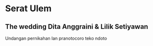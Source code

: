 # Serat Ulem 
## The wedding Dita Anggraini & Lilik Setiyawan

Undangan pernikahan lan pranotocoro teko ndoto
